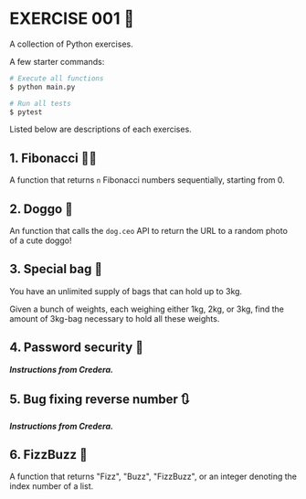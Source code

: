 # EXERCISE 001 🤩

A collection of Python exercises.

A few starter commands:

```bash
# Execute all functions
$ python main.py

# Run all tests
$ pytest
```

Listed below are descriptions of each exercises.

## 1. Fibonacci 👨‍🔬

A function that returns `n` Fibonacci numbers sequentially, starting from 0.

## 2. Doggo 🐶

An function that calls the `dog.ceo` API to return the URL to a random photo of a cute doggo!

## 3. Special bag 👜

You have an unlimited supply of bags that can hold up to 3kg.

Given a bunch of weights, each weighing either 1kg, 2kg, or 3kg, find the amount of 3kg-bag necessary to hold all these weights.

## 4. Password security 🔐

***Instructions from Credera.***

## 5. Bug fixing reverse number 🔃

***Instructions from Credera.***

## 6. FizzBuzz 🤖

A function that returns "Fizz", "Buzz", "FizzBuzz", or an integer denoting the index number of a list.
